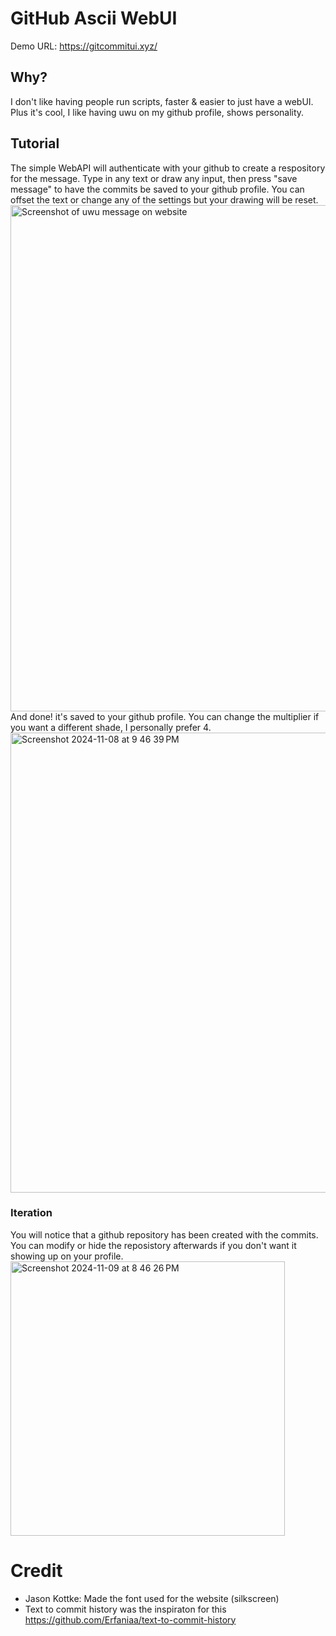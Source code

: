 # GitHub Ascii WebUI
Demo URL: https://gitcommitui.xyz/

## Why?
I don't like having people run scripts, faster & easier to just have a webUI. Plus it's cool, I like having uwu on my github profile, shows personality.

## Tutorial
The simple WebAPI will authenticate with your github to create a respository for the message.
Type in any text or draw any input, then press "save message" to have the commits be saved to your github profile.
You can offset the text or change any of the settings but your drawing will be reset.
<br/>
<img width="810" alt="Screenshot of uwu message on website" src="https://github.com/user-attachments/assets/0cc1aba4-8f1f-4463-99b0-6065edb4f562"><br/>
And done! it's saved to your github profile. You can change the multiplier if you want a different shade, I personally prefer 4.
<img width="736" alt="Screenshot 2024-11-08 at 9 46 39 PM" src="https://github.com/user-attachments/assets/7a626d35-0d2c-4837-a26d-715e77952ed4">

### Iteration
You will notice that a github repository has been created with the commits. You can modify or hide the reposistory afterwards if you don't want it showing up on your profile. <br/>
<img width="439" alt="Screenshot 2024-11-09 at 8 46 26 PM" src="https://github.com/user-attachments/assets/0678bd2a-7137-4afe-97cb-f9e2b50d83f4"><br/>

# Credit
- Jason Kottke: Made the font used for the website (silkscreen)
- Text to commit history was the inspiraton for this https://github.com/Erfaniaa/text-to-commit-history
